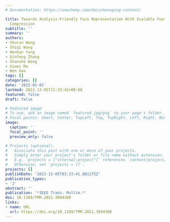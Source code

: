 ```yaml
---
# Documentation: https://wowchemy.com/docs/managing-content/

title: Towards Analysis-Friendly Face Representation With Scalable Feature and Texture
  Compression
subtitle: ''
summary: ''
authors:
- Shurun Wang
- Shiqi Wang
- Wenhan Yang
- Xinfeng Zhang
- Shanshe Wang
- Siwei Ma
- Wen Gao
tags: []
categories: []
date: '2022-01-01'
lastmod: 2022-12-05T11:33:42+08:00
featured: false
draft: false

# Featured image
# To use, add an image named `featured.jpg/png` to your page's folder.
# Focal points: Smart, Center, TopLeft, Top, TopRight, Left, Right, BottomLeft, Bottom, BottomRight.
image:
  caption: ''
  focal_point: ''
  preview_only: false

# Projects (optional).
#   Associate this post with one or more of your projects.
#   Simply enter your project's folder or file name without extension.
#   E.g. `projects = ["internal-project"]` references `content/project/deep-learning/index.md`.
#   Otherwise, set `projects = []`.
projects: []
publishDate: '2022-12-05T03:33:41.801275Z'
publication_types:
- '2'
abstract: ''
publication: '*IEEE Trans. Multim.*'
doi: 10.1109/TMM.2021.3094300
links:
- name: URL
  url: https://doi.org/10.1109/TMM.2021.3094300
---
```

